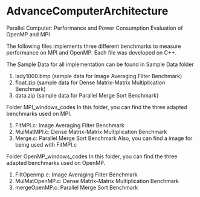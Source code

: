 # AdvanceComputerArchitecture
Parallel Computer: Performance and Power Consumption Evaluation of OpenMP and MPI

The following files implements three different benchmarks to measure performance on MPI and OpenMP. 
Each file was developed on C++.

The Sample Data for all implementation can be found in Sample Data folder
  1. lady1000.bmp (sample data for Image Averaging Filter Benchmark)
  2. float.zip (sample data for Dense Matrix-Matrix Multiplication Benchmark)
  3. data.zip (sample data for Parallel Merge Sort Benchmark)

Folder MPI_windows_codes
  In this folder, you can find the three adapted benchmarks used on MPI. 
  1. FitMPI.c: Image Averaging Filter Benchmark
  2. MulMatMPI.c: Dense Matrix-Matrix Multiplication Benchmark
  3. Merge.c: Parallel Merge Sort Benchmark
  Also, you can find a image for being used with FitMPI.c 
  
Folder OpenMP_windows_codes
In this folder, you can find the three adapted benchmarks used on OpenMP. 
  1. FiltOpenmp.c: Image Averaging Filter Benchmark
  2. MulMatOpenMP.c: Dense Matrix-Matrix Multiplication Benchmark
  3. mergeOpenMP.c: Parallel Merge Sort Benchmark
